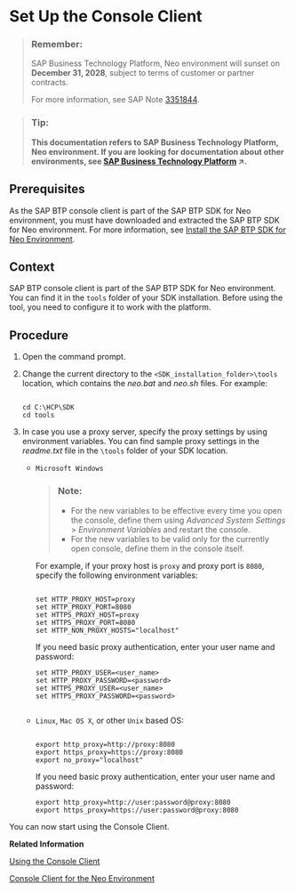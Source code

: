 <!-- loio7613dee4711e1014839a8273b0e91070 -->

# Set Up the Console Client

> ### Remember:  
> SAP Business Technology Platform, Neo environment will sunset on **December 31, 2028**, subject to terms of customer or partner contracts.
> 
> For more information, see SAP Note [3351844](https://me.sap.com/notes/3351844).

> ### Tip:  
> **This documentation refers to SAP Business Technology Platform, Neo environment. If you are looking for documentation about other environments, see [SAP Business Technology Platform](https://help.sap.com/viewer/65de2977205c403bbc107264b8eccf4b/Cloud/en-US/6a2c1ab5a31b4ed9a2ce17a5329e1dd8.html "SAP Business Technology Platform (SAP BTP) is an integrated offering comprised of four technology portfolios: database and data management, application development and integration, analytics, and intelligent technologies. The platform offers users the ability to turn data into business value, compose end-to-end business processes, and build and extend SAP applications quickly.") :arrow_upper_right:.**



## Prerequisites

As the SAP BTP console client is part of the SAP BTP SDK for Neo environment, you must have downloaded and extracted the SAP BTP SDK for Neo environment. For more information, see [Install the SAP BTP SDK for Neo Environment](install-the-sap-btp-sdk-for-neo-environment-7613843.md).



<a name="loio7613dee4711e1014839a8273b0e91070__section_7D2269378D8046A996B6657F6A4F3F9E"/>

## Context

SAP BTP console client is part of the SAP BTP SDK for Neo environment. You can find it in the `tools` folder of your SDK installation. Before using the tool, you need to configure it to work with the platform.



<a name="loio7613dee4711e1014839a8273b0e91070__section_8DE5CE0C332A4C37BF794E0112EA77B3"/>

## Procedure

1.  Open the command prompt.
2.  Change the current directory to the `<SDK_installation_folder>\tools` location, which contains the *neo.bat* and *neo.sh* files. For example:

    ```
    
    cd C:\HCP\SDK
    cd tools
    
    ```

3.  In case you use a proxy server, specify the proxy settings by using environment variables. You can find sample proxy settings in the *readme.txt* file in the `\tools` folder of your SDK location.
    -   `Microsoft Windows` 

        > ### Note:  
        > -   For the new variables to be effective every time you open the console, define them using *Advanced System Settings* \> *Environment Variables* and restart the console.
        > -   For the new variables to be valid only for the currently open console, define them in the console itself.

        For example, if your proxy host is `proxy` and proxy port is `8080`, specify the following environment variables:

        ```
        
        set HTTP_PROXY_HOST=proxy
        set HTTP_PROXY_PORT=8080
        set HTTPS_PROXY_HOST=proxy
        set HTTPS_PROXY_PORT=8080
        set HTTP_NON_PROXY_HOSTS="localhost"
        
        ```

        If you need basic proxy authentication, enter your user name and password:

        ```
        set HTTP_PROXY_USER=<user_name>
        set HTTP_PROXY_PASSWORD=<password>
        set HTTPS_PROXY_USER=<user_name>
        set HTTPS_PROXY_PASSWORD=<password>
        
        
        ```

    -   `Linux`, `Mac OS X`, or other `Unix` based OS:

        ```
        
        export http_proxy=http://proxy:8080
        export https_proxy=https://proxy:8080
        export no_proxy="localhost"
        
        ```

        If you need basic proxy authentication, enter your user name and password:

        ```
        export http_proxy=http://user:password@proxy:8080
        export https_proxy=https://user:password@proxy:8080
        
        ```



You can now start using the Console Client.

**Related Information**  


[Using the Console Client](../50-administration-and-ops-neo/using-the-console-client-8900b22.md "You execute a console client command by entering neo <command name> with the appropriate parameters. To list all parameters available for the respective command, execute neo help <command name>.")

[Console Client for the Neo Environment](../50-administration-and-ops-neo/console-client-for-the-neo-environment-7613230.md)

